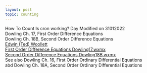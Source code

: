```yaml
---
layout: post
topic: counting
---
```


How To Count
Is cron working?
Day 
Modified on 31012022<br>
Dowling Ch. 17, First Order Difference Equations <br>
Dowling Ch. 18B, Second Order Difference Equations <br>
<a href="https://home.csulb.edu/~woollett/eam.html" target="_blank">Edwin (Ted) Woollett</a><br>
<a href="https://home.csulb.edu/~woollett/Dowling17.wxmx" target="_blank">First Order Difference Equations
Dowling17.wxmx</a><br> 
<a href="https://home.csulb.edu/~woollett/Dowling18B.wxmx" target="_blank">Second Order Difference Equations
Dowling18B.wxmx</a><br> 
See also
Dowling Ch. 16, First Order Ordinary Differential Equations<br>
abd 
Dowling Ch. 18A, Second Order Ordinary Differential Equations<br>